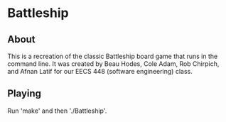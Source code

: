 # Battleship

## About
This is a recreation of the classic Battleship board game that runs in the command line. It was created by Beau Hodes, Cole Adam, Rob Chirpich, and Afnan Latif for our EECS 448 (software engineering) class.

## Playing
Run 'make' and then './Battleship'.
